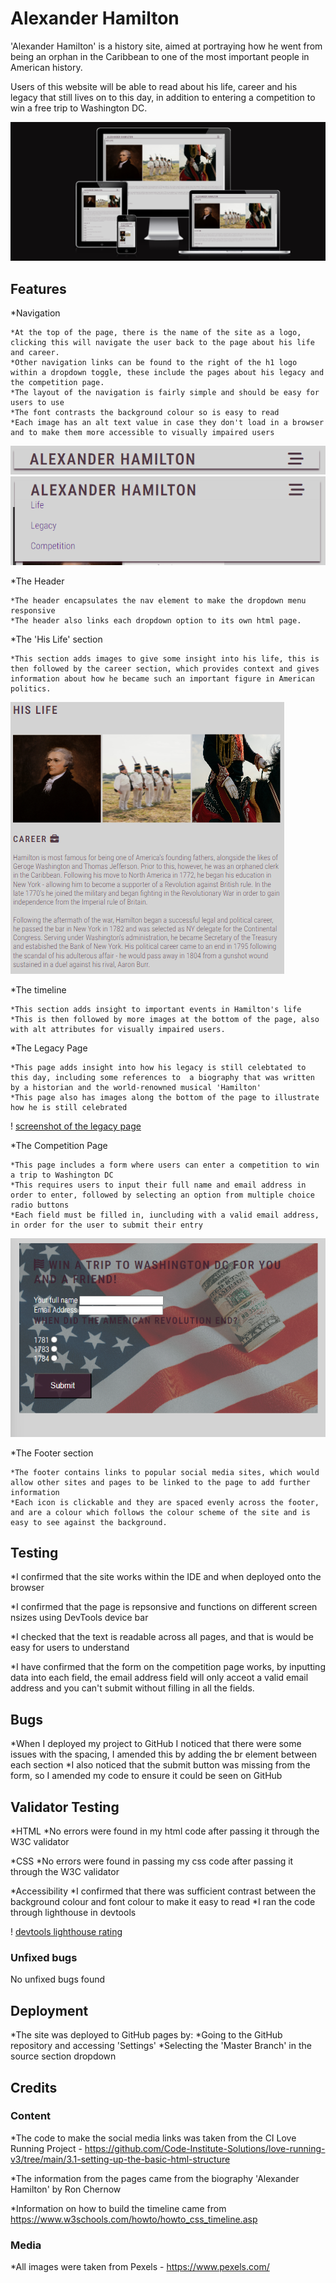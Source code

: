 # Alexander Hamilton

'Alexander Hamilton' is a history site, aimed at portraying how he went from being an orphan in the Caribbean to one of the most important people in American history.

Users of this website will be able to read about his life, career and his legacy that still lives on to this day, in addition to entering a competition to win a free trip to Washington DC.

![Am I responsive screenshot](assets/images/ami-responsive.png)

## Features

*Navigation

    *At the top of the page, there is the name of the site as a logo, clicking this will navigate the user back to the page about his life and career.
    *Other navigation links can be found to the right of the h1 logo within a dropdown toggle, these include the pages about his legacy and the competition page.
    *The layout of the navigation is fairly simple and should be easy for users to use
    *The font contrasts the background colour so is easy to read
    *Each image has an alt text value in case they don't load in a browser and to make them more accessible to visually impaired users

![Screenshot of the navigation bar](assets/images/nav-bar.png)
![Screenshot of dropdown menu](assets/images/nav-bar-dropdown.png)

*The Header

    *The header encapsulates the nav element to make the dropdown menu responsive
    *The header also links each dropdown option to its own html page.

*The 'His Life' section

    *This section adds images to give some insight into his life, this is then followed by the career section, which provides context and gives information about how he became such an important figure in American politics.

![screenshot of the page about his life](assets/images/his-life.png)

*The timeline

    *This section adds insight to important events in Hamilton's life
    *This is then followed by more images at the bottom of the page, also with alt attributes for visually impaired users.

*The Legacy Page

    *This page adds insight into how his legacy is still celebtated to this day, including some references to  a biography that was written by a historian and the world-renowned musical 'Hamilton'
    *This page also has images along the bottom of the page to illustrate how he is still celebrated

! [screenshot of the legacy page](assets/images/legacy-page.png)

*The Competition Page

    *This page includes a form where users can enter a competition to win a trip to Washington DC
    *This requires users to input their full name and email address in order to enter, followed by selecting an option from multiple choice radio buttons
    *Each field must be filled in, iuncluding with a valid email address, in order for the user to submit their entry

![screenshot of the competition page](assets/images/competition.png)

*The Footer section

    *The footer contains links to popular social media sites, which would allow other sites and pages to be linked to the page to add further information
    *Each icon is clickable and they are spaced evenly across the footer, and are a colour which follows the colour scheme of the site and is easy to see against the background.

## Testing

*I confirmed that the site works within the IDE and when deployed onto the browser

*I confirmed that the page is repsonsive and functions on different screen nsizes using DevTools device bar

*I checked that the text is readable across all pages, and that is would be easy for users to understand

*I have confirmed that the form on the competition page works, by inputting data into each field, the email address field will only acceot a valid email address and you can't submit without filling in all the fields.

## Bugs

*When I deployed my project to GitHub I noticed that there were some issues with the spacing, I amended this by adding the br element between each section
*I also noticed that the submit button was missing from the form, so I amended my code to ensure it could be seen on GitHub

## Validator Testing

*HTML
    *No errors were found in my html code after passing it through the W3C validator

*CSS
    *No errors were found in passing my css code after passing it through the W3C validator

*Accessibility
    *I confirmed that there was sufficient contrast between the background colour and font colour to make it easy to read
    *I ran the code through lighthouse in devtools
  
! [devtools lighthouse rating](assets/images/accessibility.png)

### Unfixed bugs

No unfixed bugs found

## Deployment

*The site was deployed to GitHub pages by:
    *Going to the GitHub repository and accessing 'Settings'
    *Selecting the 'Master Branch' in the source section dropdown

## Credits

### Content

*The code to make the social media links was taken from the CI Love Running Project - https://github.com/Code-Institute-Solutions/love-running-v3/tree/main/3.1-setting-up-the-basic-html-structure

*The information from the pages came from the biography 'Alexander Hamilton' by Ron Chernow

*Information on how to build the timeline came from <https://www.w3schools.com/howto/howto_css_timeline.asp>

### Media

*All images were taken from Pexels - https://www.pexels.com/
